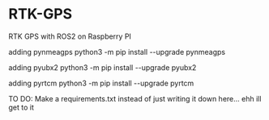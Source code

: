 # RTK-GPS
RTK GPS with ROS2 on Raspberry PI

adding pynmeagps
python3 -m pip install --upgrade pynmeagps

adding pyubx2
python3 -m pip install --upgrade pyubx2

adding pyrtcm
python3 -m pip install --upgrade pyrtcm

TO DO: 
Make a requirements.txt instead of just writing it down here... ehh ill get to it 
